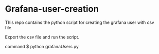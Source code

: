 # Grafana-user-creation
This repo contains the python script for creating the grafana user with csv file.

Export the csv file and run the script.

command
$ python grafanaUsers.py
